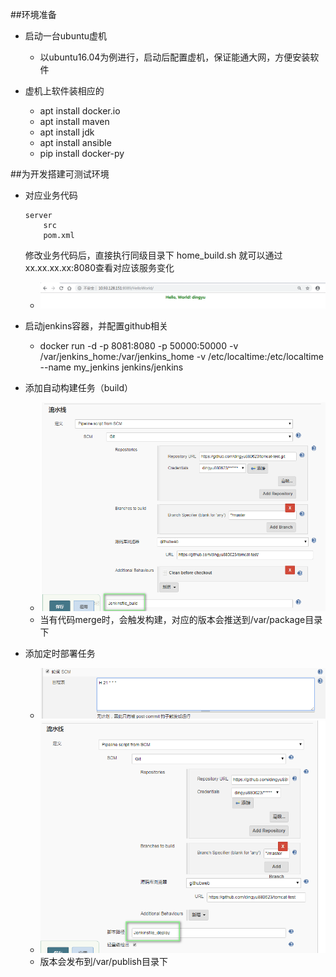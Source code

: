##环境准备

* 启动一台ubuntu虚机
    * 以ubuntu16.04为例进行，启动后配置虚机，保证能通大网，方便安装软件

* 虚机上软件装相应的
    * apt install docker.io  
    * apt install maven   
    * apt install jdk
    * apt install ansible
    * pip install docker-py
    

##为开发搭建可测试环境

* 对应业务代码
    ```
    server
        src
        pom.xml
    ```
  修改业务代码后，直接执行同级目录下 home_build.sh 
  就可以通过xx.xx.xx.xx:8080查看对应该服务变化
  * ![image](png/hello.png)



* 启动jenkins容器，并配置github相关
    * docker run -d -p 8081:8080 -p 50000:50000 -v /var/jenkins_home:/var/jenkins_home -v /etc/localtime:/etc/localtime --name my_jenkins jenkins/jenkins



* 添加自动构建任务（build）
  * ![image](png/build.png)
  * 当有代码merge时，会触发构建，对应的版本会推送到/var/package目录下



* 添加定时部署任务
  * ![image](png/scm.png)
  * ![image](png/deploy.png)
  * 版本会发布到/var/publish目录下